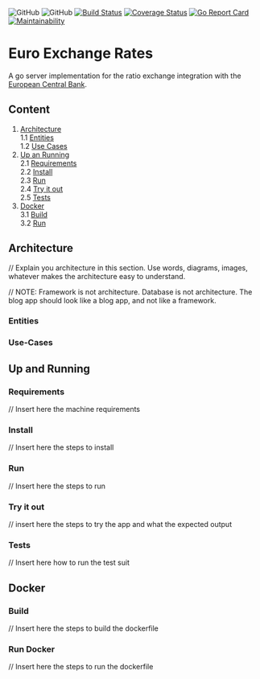 ![GitHub](https://img.shields.io/badge/Work%20in%20Progress-%E2%9A%A0-yellow)
![GitHub](https://img.shields.io/github/license/joaonrb/euro-exchange-rates)
[![Build Status](https://travis-ci.com/joaonrb/euro-exchange-rates.svg?branch=master)](https://travis-ci.com/joaonrb/euro-exchange-rates)
[![Coverage Status](https://coveralls.io/repos/github/joaonrb/euro-exchange-rates/badge.svg?branch=master)](https://coveralls.io/github/joaonrb/euro-exchange-rates?branch=master)
[![Go Report Card](https://goreportcard.com/badge/github.com/joaonrb/euro-exchange-rates)](https://goreportcard.com/report/github.com/joaonrb/euro-exchange-rates)
[![Maintainability](https://api.codeclimate.com/v1/badges/8f1062b1762e152227f9/maintainability)](https://codeclimate.com/github/joaonrb/euro-exchange-rates/maintainability)
# Euro Exchange Rates
A go server implementation for the ratio exchange integration with the 
[European Central Bank](https://www.ecb.europa.eu/stats/policy_and_exchange_rates/euro_reference_exchange_rates/html/index.en.html).

## Content
 1. [Architecture](#architecture) <br>
     1.1 [Entities](#entities) <br>
     1.2 [Use Cases](#use-cases) <br>
 2. [Up an Running](#up-and-running) <br>
     2.1 [Requirements](#requirements) <br>
     2.2 [Install](#install) <br>
     2.3 [Run](#run) <br>
     2.4 [Try it out](#try-it-out) <br>
     2.5 [Tests](#tests)
 3. [Docker](#docker) <br>
     3.1 [Build](#build) <br>
     3.2 [Run](#run-docker)

## Architecture
// Explain you architecture in this section. Use words, diagrams, images, whatever makes the architecture easy to 
understand.

// NOTE: Framework is not architecture. Database is not architecture. The blog app should look like a blog app,
and not like a framework.
### Entities
### Use-Cases

## Up and Running

### Requirements
// Insert here the machine requirements

### Install
// Insert here the steps to install

### Run
// Insert here the steps to run

### Try it out
// insert here the steps to try the app and what the expected output

### Tests
// Insert here how to run the test suit

## Docker

### Build
// Insert here the steps to build the dockerfile

### Run Docker
// Insert here the steps to run the dockerfile
